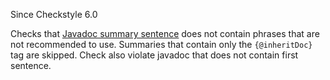 Since Checkstyle 6.0

Checks that [ Javadoc summary sentence][Javadoc summary sentence] does not contain phrases that are not recommended to use. Summaries that contain only the `{@inheritDoc}` tag are skipped. Check also violate javadoc that does not contain first sentence.


[Javadoc summary sentence]: http://www.oracle.com/technetwork/java/javase/documentation/index-137868.html#firstsentence